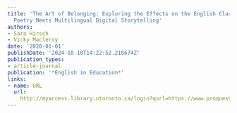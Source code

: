 ```yaml
---
title: 'The Art of Belonging: Exploring the Effects on the English Classroom When
  Poetry Meets Multilingual Digital Storytelling'
authors:
- Sara Hirsch
- Vicky Macleroy
date: '2020-01-01'
publishDate: '2024-10-10T14:22:52.210674Z'
publication_types:
- article-journal
publication: '*English in Education*'
links:
- name: URL
  url: 
    http://myaccess.library.utoronto.ca/login?qurl=https://www.proquest.com/docview/2396820737?accountid=14771&bdid=38382&_bd=ZK21SM5dyOq3XDXVRCmQKlPdKiw%3D
---
```

